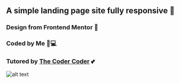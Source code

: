 ﻿## A simple landing page site fully responsive 🎉
 
 ### Design from Frontend Mentor 📸
 
 ### Coded by Me 🙂💻 
 


 ### Tutored by <a href ="https://www.youtube.com/c/TheCoderCoder/featured">The Coder Coder</a> 💕

![alt text](https://github.com/Onlynfk/responsivedesign/blob/main/web-image.png?raw=true)


